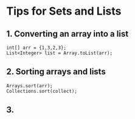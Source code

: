 # Tips for Sets and Lists

## 1. Converting an array into a list
```
int[] arr = {1,3,2,3};
List<Integer> list = Array.toList(arr);
```

## 2. Sorting arrays and lists
```
Arrays.sort(arr);
Collections.sort(collect);
```

## 3. 